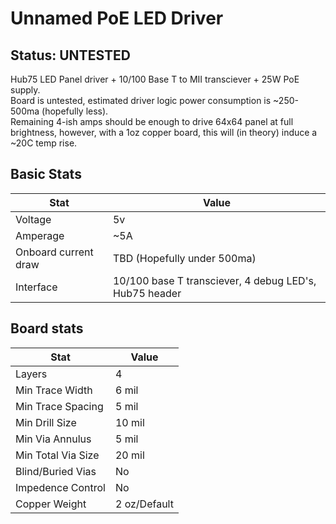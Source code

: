 # Unnamed PoE LED Driver

## Status: UNTESTED

Hub75 LED Panel driver + 10/100 Base T to MII transciever + 25W PoE supply.  
Board is untested, estimated driver logic power consumption is ~250-500ma (hopefully less).  
Remaining 4-ish amps should be enough to drive 64x64 panel at full brightness, however, with
a 1oz copper board, this will (in theory) induce a ~20C temp rise.

## Basic Stats

| Stat | Value |
|---|---|
| Voltage  | 5v  |
| Amperage | ~5A |
| Onboard current draw | TBD (Hopefully under 500ma) |
| Interface | 10/100 base T transciever, 4 debug LED's, Hub75 header |

## Board stats

| Stat | Value |
|---|---|
| Layers             |            4 |
| Min Trace Width    |        6 mil |
| Min Trace Spacing  |        5 mil |
| Min Drill Size     |       10 mil |
| Min Via Annulus    |        5 mil |
| Min Total Via Size |       20 mil |
| Blind/Buried Vias  |           No |
| Impedence Control  |           No |
| Copper Weight      | 2 oz/Default |

